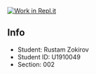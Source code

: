 [![Work in Repl.it](https://classroom.github.com/assets/work-in-replit-14baed9a392b3a25080506f3b7b6d57f295ec2978f6f33ec97e36a161684cbe9.svg)](https://classroom.github.com/online_ide?assignment_repo_id=4499702&assignment_repo_type=AssignmentRepo)

## Info
- Student: Rustam Zokirov
- Student ID: U1910049
- Section: 002
